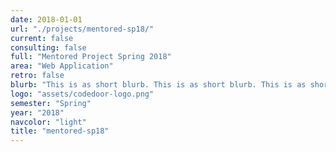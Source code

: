 ```yaml
---
date: 2018-01-01
url: "./projects/mentored-sp18/"
current: false
consulting: false
full: "Mentored Project Spring 2018"
area: "Web Application"
retro: false
blurb: "This is as short blurb. This is as short blurb. This is as short blurb. This is as short blurb. This is as short blurb"
logo: "assets/codedoor-logo.png"
semester: "Spring"
year: "2018"
navcolor: "light"
title: "mentored-sp18"
---
```

